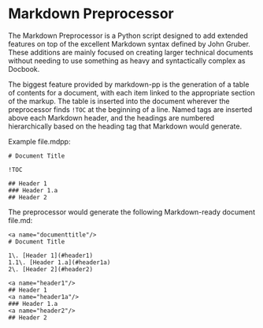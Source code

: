 
Markdown Preprocessor
======================

The Markdown Preprocessor is a Python script designed to add extended features
on top of the excellent Markdown syntax defined by John Gruber.  These additions
are mainly focused on creating larger technical documents without needing to use
something as heavy and syntactically complex as Docbook.

The biggest feature provided by markdown-pp is the generation of a table of
contents for a document, with each item linked to the appropriate section of the
markup.  The table is inserted into the document wherever the preprocessor finds
`!TOC` at the beginning of a line.  Named <a> tags are inserted above each
Markdown header, and the headings are numbered hierarchically based on the
heading tag that Markdown would generate.

Example file.mdpp:

	# Document Title

	!TOC

	## Header 1
	### Header 1.a
	## Header 2

The preprocessor would generate the following Markdown-ready document file.md:

	<a name="documenttitle"/>
	# Document Title

	1\. [Header 1](#header1)
	1.1\. [Header 1.a](#header1a)
	2\. [Header 2](#header2)

	<a name="header1"/>
	## Header 1
	<a name="header1a"/>
	### Header 1.a
	<a name="header2"/>
	## Header 2

